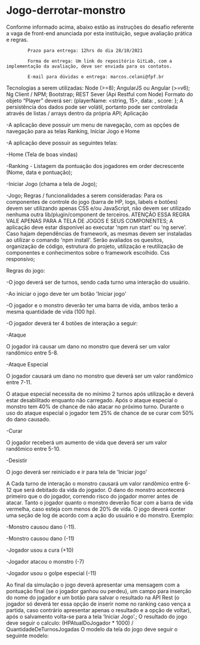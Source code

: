 # Jogo-derrotar-monstro

Conforme informado acima, abaixo estão as instruções do desafio referente a vaga de front-end anunciada por esta instituição, segue avaliação prática e regras.

 

            Prazo para entrega: 12hrs do dia 28/10/2021

            Forma de entrega: Um link do repositório GitLab, com a implementação da avaliação, deve ser enviada para os contatos.

            E-mail para dúvidas e entrega: marcos.celani@fpf.br

           

 

           

Tecnologias a serem utilizadas:
Node (>=8);
AngularJS ou Angular (>=v6);
Ng Client / NPM;
Bootstrap;
REST Sever (Api Restful com Node)
Formato do objeto “Player” deverá ser:
{playerName: <string, 15>, data: <timestamp>, score: <int>};
A persistência dos dados pode ser volátil, portanto pode ser controlada através de listas / arrays dentro da própria API;
Aplicação
 

 -A aplicação deve possuir um menu de navegação, com as opções de navegação para as telas Ranking, Iniciar Jogo e Home

 -A aplicação deve possuir as seguintes telas:

 -Home (Tela de boas vindas)

 -Ranking - Listagem da pontuação dos jogadores em order decrescente (Nome, data e pontuação);

 -Iniciar Jogo (chama a tela de Jogo);

 -Jogo;
Regras / funcionalidades a serem consideradas:
Para os componentes de controle do jogo (barra de HP, logs, labels e botões) devem ser utilizando apenas CSS e/ou JavaScript, não devem ser utilizado nenhuma outra lib/plugin/component de terceiros. ATENÇÃO ESSA REGRA VALE APENAS PARA A TELA DE JOGOS E SEUS COMPONENTES;
A aplicação deve estar disponível ao executar 'npm run start' ou ‘ng serve’.
Caso hajam dependências de framework, as mesmas devem ser instaladas ao utilizar o comando 'npm install'. 
Serão avaliados os quesitos, organização de código, estrutura do projeto, utilização e reutilização de componentes e conhecimentos sobre o framework escolhido.
Css responsivo;
 
Regras do jogo:
 

 -O jogo deverá ser de turnos, sendo cada turno uma interação do usuário.

 -Ao iniciar o jogo deve ter um botão 'Iniciar jogo'

 -O jogador e o monstro deverão ter uma barra de vida, ambos terão a mesma quantidade de vida (100 hp).

 -O jogador deverá ter 4 botões de interação a seguir:

 -Ataque
 
O jogador irá causar um dano no monstro que deverá ser um valor randômico entre 5-8.

 -Ataque Especial
 
 O jogador causará um dano no monstro que deverá ser um valor randômico entre 7-11.

 O ataque especial necessita de no mínimo 2 turnos após utilização e deverá estar desabilitado enquanto não carregado.
Após o ataque especial o monstro tem 40% de chance de não atacar no próximo turno.
Durante o uso do ataque especial o jogador tem 25% de chance de se curar com 50% do dano causado.

 -Curar

 O jogador receberá um aumento de vida que deverá ser um valor randômico entre 5-10.

 -Desistir

 O jogo deverá ser reiniciado e ir para tela de 'Iniciar jogo'

 A Cada turno de interação o monstro causará um valor randômico entre 6-12 que será debitado da vida do jogador.
O dano do monstro acontecerá primeiro que o do jogador, correndo risco do jogador morrer antes de atacar.
Tanto o jogador quanto o monstro deverão ficar com a barra de vida vermelha, caso esteja com menos de 20% de vida.
O jogo deverá conter uma seção de log de acordo com a ação do usuário e do monstro.
Exemplo:
 

 -Monstro causou dano (-11).

 -Monstro causou dano (-11)

 -Jogador usou a cura (+10)

 -Jogador atacou o monstro (-7)

 -Jogador usou o golpe especial (-11)

 Ao final da simulação o jogo deverá apresentar uma mensagem com a pontuação final (se o jogador ganhou ou perdeu), um campo para inserção do nome do jogador e um botão para salvar o resultado na API Rest (o jogador só deverá ter essa opção de inserir nome no ranking caso vença a partida, caso contrário apresentar apenas o resultado e a opção de voltar), após o salvamento volta-se para a tela ‘Iniciar Jogo’.;
O resultado do jogo deve seguir o calculo: (HPAtualDoJogador * 1000) / QuantidadeDeTurnosJogadas
O modelo da tela do jogo deve seguir o seguinte modelo:

